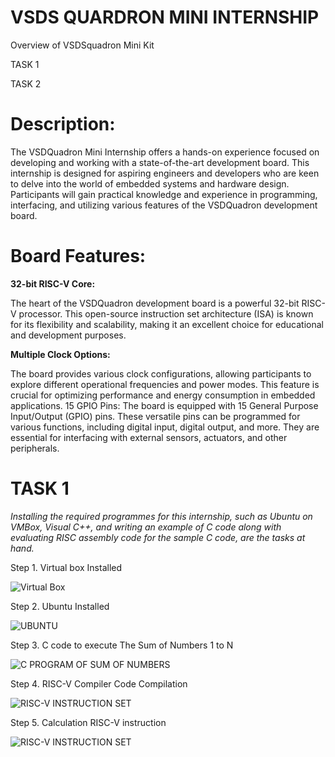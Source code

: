 # VSDS QUARDRON MINI INTERNSHIP

Overview of VSDSquadron Mini Kit

TASK 1

TASK 2



# Description: 

The VSDQuadron Mini Internship offers a hands-on experience focused on developing and working with a state-of-the-art development board. This internship is designed for aspiring engineers and developers who are keen to delve into the world of embedded systems and hardware design. Participants will gain practical knowledge and experience in programming, interfacing, and utilizing various features of the VSDQuadron development board.

# Board Features:

**32-bit RISC-V Core:**

   The heart of the VSDQuadron development board is a powerful 32-bit RISC-V processor. This open-source instruction set architecture (ISA) is known for its flexibility and scalability, making it an excellent choice for educational and development purposes.
   
**Multiple Clock Options:**

   The board provides various clock configurations, allowing participants to explore different operational frequencies and power modes. This feature is crucial for optimizing performance and energy consumption in embedded applications.
15 GPIO Pins: The board is equipped with 15 General Purpose Input/Output (GPIO) pins. These versatile pins can be programmed for various functions, including digital input, digital output, and more. They are essential for interfacing with external sensors, actuators, and other peripherals.

# TASK 1

*Installing the required programmes for this internship, such as Ubuntu on VMBox, Visual C++, and writing an example of C code along with evaluating RISC assembly code for the sample C code, are the tasks at hand.*

Step 1. Virtual box Installed

![Virtual Box](https://github.com/amrutha21344/amrutha21344/assets/150883697/6e1471c9-9cb4-4dfc-8a1f-3fbdbe3ebe41)


Step 2. Ubuntu Installed

![UBUNTU](https://github.com/amrutha21344/amrutha21344/assets/150883697/139d657d-70e9-4021-8f56-37d44c586a1e)


Step 3. C code to execute The Sum of Numbers 1 to N

![C PROGRAM OF SUM OF NUMBERS](https://github.com/amrutha21344/amrutha21344/assets/150883697/b4c50b05-8cc2-44f7-b706-b3f78192046f)


Step 4. RISC-V Compiler Code Compilation

![RISC-V INSTRUCTION SET](https://github.com/amrutha21344/amrutha21344/assets/150883697/f52a6d4d-677a-41f2-b17d-46c13ff0dd15)


Step 5. Calculation RISC-V instruction

![RISC-V INSTRUCTION SET](https://github.com/amrutha21344/amrutha21344/assets/150883697/3295ee6e-bb69-4a2c-876b-752d14109ab3)


